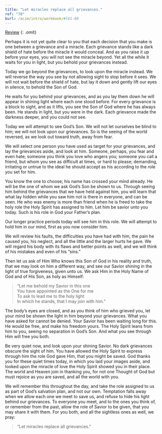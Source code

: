 ```yaml
---
title: "Let miracles replace all grievances."
ref: "78"
burl: /acim/intro/workbook/#l61-80
---
```


<a class="hide-review" href="/workbook/l089/#l078">Review</a>
{: .omit}

Perhaps it is not yet quite clear to you that each decision that you
make is one between a grievance and a miracle. Each grievance stands
like a dark shield of hate before the miracle it would conceal. And as
you raise it up before your eyes, you will not see the miracle
beyond. Yet all the while it waits for you in light, but you behold your
grievances instead.

Today we go beyond the grievances, to look upon the miracle instead. We
will reverse the way you see by not allowing sight to stop before it
sees. We will not wait before the shield of hate, but lay it down and
gently lift our eyes in silence, to behold the Son of God.

He waits for you behind your grievances, and as you lay them down he
will appear in shining light where each one stood before. For every
grievance is a block to sight, and as it lifts, you see the Son of God
where he has always been. He stands in light, but you were in the dark.
Each grievance made the darkness deeper, and you could not see.

Today we will attempt to see God’s Son. We will not let ourselves be
blind to him; we will not look upon our grievances. So is the seeing of
the world reversed, as we look out toward truth, away from fear.

We will select one person you have used as target for your grievances,
and lay the grievances aside, and look at him. Someone, perhaps, you
fear and even hate; someone you think you love who angers you; someone
you call a friend, but whom you see as difficult at times, or hard to
please; demanding, irritating or untrue to the ideal he should accept as
his according to the role you set for him.

You know the one to choose; his name has crossed your mind already. He
will be the one of whom we ask God’s Son be shown to us. Through seeing
him behind the grievances that we have held against him, you will learn
that what lay hidden while you saw him not is there in everyone, and can
be seen. He who was enemy is more than friend when he is freed to take
the holy role the Holy Spirit has assigned to him. Let him be savior
unto you today. Such is his role in God your Father’s plan.

Our longer practice periods today will see him in this role. We will
attempt to hold him in our mind, first as you now consider him.

We will review his faults, the difficulties you have had with him, the
pain he caused you, his neglect, and all the little and the larger hurts
he gave. We will regard his body with its flaws and better points as
well, and we will think of his mistakes and even of his “sins.”

Then let us ask of Him Who knows this Son of God in his reality and
truth, that we may look on him a different way, and see our Savior
shining in the light of true forgiveness, given unto us. We ask Him in
the Holy Name of God and of His Son, as holy as Himself:

> “Let me behold my Savior in this one<br/>
> You have appointed as the One for me<br/>
> To ask to lead me to the holy light<br/>
> In which he stands, that I may join with him.”

The body’s eyes are closed, and as you think of him who grieved you, let
your mind be shown the light in him beyond your grievances. What you
have asked for cannot be denied. Your Savior has been waiting long for
this. He would be free, and make his freedom yours. The Holy Spirit
leans from him to you, seeing no separation in God’s Son. And what you
see through Him will free you both.

Be very quiet now, and look upon your shining Savior. No dark grievances
obscure the sight of him. You have allowed the Holy Spirit to express
through him the role God gave Him, that you might be saved. God thanks
you for these quiet times today, in which you laid your images aside,
and looked upon the miracle of love the Holy Spirit showed you in their
place. The world and Heaven join in thanking you, for not one Thought of
God but must rejoice as you are saved, and all the world with you.

We will remember this throughout the day, and take the role assigned to
us as part of God’s salvation plan, and not our own. Temptation falls
away when we allow each one we meet to save us, and refuse to hide his
light behind our grievances. To everyone you meet, and to the ones you
think of, or remember from the past, allow the role of Savior to be
given, that you may share it with them. For you both, and all the
sightless ones as well, we pray:

> “Let miracles replace all grievances.”

